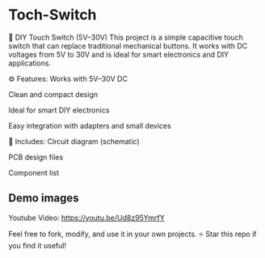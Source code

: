 # Toch-Switch
🔌 DIY Touch Switch (5V–30V)
This project is a simple capacitive touch switch that can replace traditional mechanical buttons. It works with DC voltages from 5V to 30V and is ideal for smart electronics and DIY applications.

⚙️ Features:
Works with 5V–30V DC

Clean and compact design

Ideal for smart DIY electronics

Easy integration with adapters and small devices

📂 Includes:
Circuit diagram (schematic)

PCB design files

Component list

Demo images
--------------------------------------------------

Youtube Video:
https://youtu.be/Ud8z95YmrfY

Feel free to fork, modify, and use it in your own projects.
⭐ Star this repo if you find it useful!
